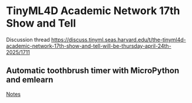 
# TinyML4D Academic Network 17th Show and Tell 

Discussion thread
https://discuss.tinyml.seas.harvard.edu/t/the-tinyml4d-academic-network-17th-show-and-tell-will-be-thursday-april-24th-2025/1711

## Automatic toothbrush timer with MicroPython and emlearn

[Notes](./notes.md)
